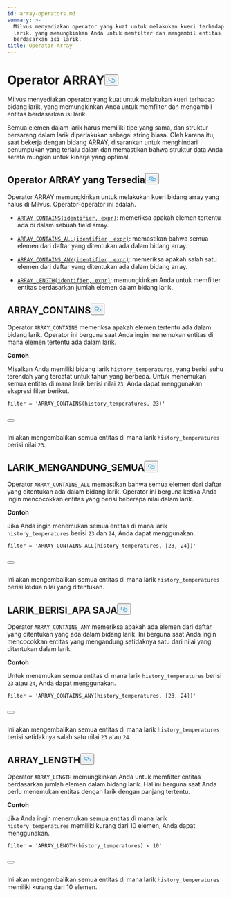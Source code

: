 ```yaml
---
id: array-operators.md
summary: >-
  Milvus menyediakan operator yang kuat untuk melakukan kueri terhadap bidang
  larik, yang memungkinkan Anda untuk memfilter dan mengambil entitas
  berdasarkan isi larik. 
title: Operator Array
---
```

<h1 id="ARRAY-Operators​" class="common-anchor-header">Operator ARRAY<button data-href="#ARRAY-Operators​" class="anchor-icon" translate="no">
      <svg translate="no"
        aria-hidden="true"
        focusable="false"
        height="20"
        version="1.1"
        viewBox="0 0 16 16"
        width="16"
      >
        <path
          fill="#0092E4"
          fill-rule="evenodd"
          d="M4 9h1v1H4c-1.5 0-3-1.69-3-3.5S2.55 3 4 3h4c1.45 0 3 1.69 3 3.5 0 1.41-.91 2.72-2 3.25V8.59c.58-.45 1-1.27 1-2.09C10 5.22 8.98 4 8 4H4c-.98 0-2 1.22-2 2.5S3 9 4 9zm9-3h-1v1h1c1 0 2 1.22 2 2.5S13.98 12 13 12H9c-.98 0-2-1.22-2-2.5 0-.83.42-1.64 1-2.09V6.25c-1.09.53-2 1.84-2 3.25C6 11.31 7.55 13 9 13h4c1.45 0 3-1.69 3-3.5S14.5 6 13 6z"
        ></path>
      </svg>
    </button></h1><p>Milvus menyediakan operator yang kuat untuk melakukan kueri terhadap bidang larik, yang memungkinkan Anda untuk memfilter dan mengambil entitas berdasarkan isi larik. </p>
<div class="alert note">
<p>Semua elemen dalam larik harus memiliki tipe yang sama, dan struktur bersarang dalam larik diperlakukan sebagai string biasa. Oleh karena itu, saat bekerja dengan bidang ARRAY, disarankan untuk menghindari penumpukan yang terlalu dalam dan memastikan bahwa struktur data Anda serata mungkin untuk kinerja yang optimal.</p>
</div>
<h2 id="Available-ARRAY-Operators​" class="common-anchor-header">Operator ARRAY yang Tersedia<button data-href="#Available-ARRAY-Operators​" class="anchor-icon" translate="no">
      <svg translate="no"
        aria-hidden="true"
        focusable="false"
        height="20"
        version="1.1"
        viewBox="0 0 16 16"
        width="16"
      >
        <path
          fill="#0092E4"
          fill-rule="evenodd"
          d="M4 9h1v1H4c-1.5 0-3-1.69-3-3.5S2.55 3 4 3h4c1.45 0 3 1.69 3 3.5 0 1.41-.91 2.72-2 3.25V8.59c.58-.45 1-1.27 1-2.09C10 5.22 8.98 4 8 4H4c-.98 0-2 1.22-2 2.5S3 9 4 9zm9-3h-1v1h1c1 0 2 1.22 2 2.5S13.98 12 13 12H9c-.98 0-2-1.22-2-2.5 0-.83.42-1.64 1-2.09V6.25c-1.09.53-2 1.84-2 3.25C6 11.31 7.55 13 9 13h4c1.45 0 3-1.69 3-3.5S14.5 6 13 6z"
        ></path>
      </svg>
    </button></h2><p>Operator ARRAY memungkinkan untuk melakukan kueri bidang array yang halus di Milvus. Operator-operator ini adalah.</p>
<ul>
<li><p><a href="#ARRAY_CONTAINS"><code translate="no">ARRAY_CONTAINS(identifier, expr)</code></a>: memeriksa apakah elemen tertentu ada di dalam sebuah field array.</p></li>
<li><p><a href="#ARRAY_CONTAINS_ALL"><code translate="no">ARRAY_CONTAINS_ALL(identifier, expr)</code></a>: memastikan bahwa semua elemen dari daftar yang ditentukan ada dalam bidang array.</p></li>
<li><p><a href="#ARRAY_CONTAINS_ANY"><code translate="no">ARRAY_CONTAINS_ANY(identifier, expr)</code></a>: memeriksa apakah salah satu elemen dari daftar yang ditentukan ada dalam bidang array.</p></li>
<li><p><a href="#ARRAY_LENGTH"><code translate="no">ARRAY_LENGTH(identifier, expr)</code></a>: memungkinkan Anda untuk memfilter entitas berdasarkan jumlah elemen dalam bidang larik.</p></li>
</ul>
<h2 id="ARRAYCONTAINS​" class="common-anchor-header">ARRAY_CONTAINS<button data-href="#ARRAYCONTAINS​" class="anchor-icon" translate="no">
      <svg translate="no"
        aria-hidden="true"
        focusable="false"
        height="20"
        version="1.1"
        viewBox="0 0 16 16"
        width="16"
      >
        <path
          fill="#0092E4"
          fill-rule="evenodd"
          d="M4 9h1v1H4c-1.5 0-3-1.69-3-3.5S2.55 3 4 3h4c1.45 0 3 1.69 3 3.5 0 1.41-.91 2.72-2 3.25V8.59c.58-.45 1-1.27 1-2.09C10 5.22 8.98 4 8 4H4c-.98 0-2 1.22-2 2.5S3 9 4 9zm9-3h-1v1h1c1 0 2 1.22 2 2.5S13.98 12 13 12H9c-.98 0-2-1.22-2-2.5 0-.83.42-1.64 1-2.09V6.25c-1.09.53-2 1.84-2 3.25C6 11.31 7.55 13 9 13h4c1.45 0 3-1.69 3-3.5S14.5 6 13 6z"
        ></path>
      </svg>
    </button></h2><p>Operator <code translate="no">ARRAY_CONTAINS</code> memeriksa apakah elemen tertentu ada dalam bidang larik. Operator ini berguna saat Anda ingin menemukan entitas di mana elemen tertentu ada dalam larik.</p>
<p><strong>Contoh</strong></p>
<p>Misalkan Anda memiliki bidang larik <code translate="no">history_temperatures</code>, yang berisi suhu terendah yang tercatat untuk tahun yang berbeda. Untuk menemukan semua entitas di mana larik berisi nilai <code translate="no">23</code>, Anda dapat menggunakan ekspresi filter berikut.</p>
<pre><code translate="no" class="language-python"><span class="hljs-built_in">filter</span> = <span class="hljs-string">&#x27;ARRAY_CONTAINS(history_temperatures, 23)&#x27;</span>​

<button class="copy-code-btn"></button></code></pre>
<p>Ini akan mengembalikan semua entitas di mana larik <code translate="no">history_temperatures</code> berisi nilai <code translate="no">23</code>.</p>
<h2 id="ARRAYCONTAINSALL​" class="common-anchor-header">LARIK_MENGANDUNG_SEMUA<button data-href="#ARRAYCONTAINSALL​" class="anchor-icon" translate="no">
      <svg translate="no"
        aria-hidden="true"
        focusable="false"
        height="20"
        version="1.1"
        viewBox="0 0 16 16"
        width="16"
      >
        <path
          fill="#0092E4"
          fill-rule="evenodd"
          d="M4 9h1v1H4c-1.5 0-3-1.69-3-3.5S2.55 3 4 3h4c1.45 0 3 1.69 3 3.5 0 1.41-.91 2.72-2 3.25V8.59c.58-.45 1-1.27 1-2.09C10 5.22 8.98 4 8 4H4c-.98 0-2 1.22-2 2.5S3 9 4 9zm9-3h-1v1h1c1 0 2 1.22 2 2.5S13.98 12 13 12H9c-.98 0-2-1.22-2-2.5 0-.83.42-1.64 1-2.09V6.25c-1.09.53-2 1.84-2 3.25C6 11.31 7.55 13 9 13h4c1.45 0 3-1.69 3-3.5S14.5 6 13 6z"
        ></path>
      </svg>
    </button></h2><p>Operator <code translate="no">ARRAY_CONTAINS_ALL</code> memastikan bahwa semua elemen dari daftar yang ditentukan ada dalam bidang larik. Operator ini berguna ketika Anda ingin mencocokkan entitas yang berisi beberapa nilai dalam larik.</p>
<p><strong>Contoh</strong></p>
<p>Jika Anda ingin menemukan semua entitas di mana larik <code translate="no">history_temperatures</code> berisi <code translate="no">23</code> dan <code translate="no">24</code>, Anda dapat menggunakan.</p>
<pre><code translate="no" class="language-python"><span class="hljs-built_in">filter</span> = <span class="hljs-string">&#x27;ARRAY_CONTAINS_ALL(history_temperatures, [23, 24])&#x27;</span>​

<button class="copy-code-btn"></button></code></pre>
<p>Ini akan mengembalikan semua entitas di mana larik <code translate="no">history_temperatures</code> berisi kedua nilai yang ditentukan.</p>
<h2 id="ARRAYCONTAINSANY​" class="common-anchor-header">LARIK_BERISI_APA SAJA<button data-href="#ARRAYCONTAINSANY​" class="anchor-icon" translate="no">
      <svg translate="no"
        aria-hidden="true"
        focusable="false"
        height="20"
        version="1.1"
        viewBox="0 0 16 16"
        width="16"
      >
        <path
          fill="#0092E4"
          fill-rule="evenodd"
          d="M4 9h1v1H4c-1.5 0-3-1.69-3-3.5S2.55 3 4 3h4c1.45 0 3 1.69 3 3.5 0 1.41-.91 2.72-2 3.25V8.59c.58-.45 1-1.27 1-2.09C10 5.22 8.98 4 8 4H4c-.98 0-2 1.22-2 2.5S3 9 4 9zm9-3h-1v1h1c1 0 2 1.22 2 2.5S13.98 12 13 12H9c-.98 0-2-1.22-2-2.5 0-.83.42-1.64 1-2.09V6.25c-1.09.53-2 1.84-2 3.25C6 11.31 7.55 13 9 13h4c1.45 0 3-1.69 3-3.5S14.5 6 13 6z"
        ></path>
      </svg>
    </button></h2><p>Operator <code translate="no">ARRAY_CONTAINS_ANY</code> memeriksa apakah ada elemen dari daftar yang ditentukan yang ada dalam bidang larik. Ini berguna saat Anda ingin mencocokkan entitas yang mengandung setidaknya satu dari nilai yang ditentukan dalam larik.</p>
<p><strong>Contoh</strong></p>
<p>Untuk menemukan semua entitas di mana larik <code translate="no">history_temperatures</code> berisi <code translate="no">23</code> atau <code translate="no">24</code>, Anda dapat menggunakan.</p>
<pre><code translate="no" class="language-python"><span class="hljs-built_in">filter</span> = <span class="hljs-string">&#x27;ARRAY_CONTAINS_ANY(history_temperatures, [23, 24])&#x27;</span>​

<button class="copy-code-btn"></button></code></pre>
<p>Ini akan mengembalikan semua entitas di mana larik <code translate="no">history_temperatures</code> berisi setidaknya salah satu nilai <code translate="no">23</code> atau <code translate="no">24</code>.</p>
<h2 id="ARRAYLENGTH​" class="common-anchor-header">ARRAY_LENGTH<button data-href="#ARRAYLENGTH​" class="anchor-icon" translate="no">
      <svg translate="no"
        aria-hidden="true"
        focusable="false"
        height="20"
        version="1.1"
        viewBox="0 0 16 16"
        width="16"
      >
        <path
          fill="#0092E4"
          fill-rule="evenodd"
          d="M4 9h1v1H4c-1.5 0-3-1.69-3-3.5S2.55 3 4 3h4c1.45 0 3 1.69 3 3.5 0 1.41-.91 2.72-2 3.25V8.59c.58-.45 1-1.27 1-2.09C10 5.22 8.98 4 8 4H4c-.98 0-2 1.22-2 2.5S3 9 4 9zm9-3h-1v1h1c1 0 2 1.22 2 2.5S13.98 12 13 12H9c-.98 0-2-1.22-2-2.5 0-.83.42-1.64 1-2.09V6.25c-1.09.53-2 1.84-2 3.25C6 11.31 7.55 13 9 13h4c1.45 0 3-1.69 3-3.5S14.5 6 13 6z"
        ></path>
      </svg>
    </button></h2><p>Operator <code translate="no">ARRAY_LENGTH</code> memungkinkan Anda untuk memfilter entitas berdasarkan jumlah elemen dalam bidang larik. Hal ini berguna saat Anda perlu menemukan entitas dengan larik dengan panjang tertentu.</p>
<p><strong>Contoh</strong></p>
<p>Jika Anda ingin menemukan semua entitas di mana larik <code translate="no">history_temperatures</code> memiliki kurang dari 10 elemen, Anda dapat menggunakan.</p>
<pre><code translate="no" class="language-python"><span class="hljs-built_in">filter</span> = <span class="hljs-string">&#x27;ARRAY_LENGTH(history_temperatures) &lt; 10&#x27;</span>​

<button class="copy-code-btn"></button></code></pre>
<p>Ini akan mengembalikan semua entitas di mana larik <code translate="no">history_temperatures</code> memiliki kurang dari 10 elemen.</p>
